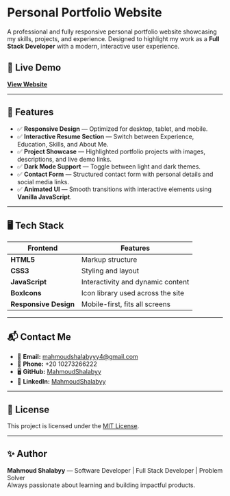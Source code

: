 # Personal Portfolio Website

A professional and fully responsive personal portfolio website showcasing my skills, projects, and experience. Designed to highlight my work as a **Full Stack Developer** with a modern, interactive user experience.

## 🚀 Live Demo

[**View Website**](https://mahmoudshalabyy.github.io/portfolio/#)  

---

## 📂 Features

- ✅ **Responsive Design** — Optimized for desktop, tablet, and mobile.
- ✅ **Interactive Resume Section** — Switch between Experience, Education, Skills, and About Me.
- ✅ **Project Showcase** — Highlighted portfolio projects with images, descriptions, and live demo links.
- ✅ **Dark Mode Support** — Toggle between light and dark themes.
- ✅ **Contact Form** — Structured contact form with personal details and social media links.
- ✅ **Animated UI** — Smooth transitions with interactive elements using **Vanilla JavaScript**.

---

## 🖥️ Tech Stack

| Frontend      | Features                                  |
|---------------|-------------------------------------------|
| **HTML5**     | Markup structure                          |
| **CSS3**      | Styling and layout                        |
| **JavaScript**| Interactivity and dynamic content         |
| **BoxIcons**  | Icon library used across the site         |
| **Responsive Design** | Mobile-first, fits all screens    |

---

## 📬 Contact Me

- 📧 **Email:** [mahmoudshalabyyy4@gmail.com](mailto:mahmoudshalabyyy4@gmail.com)
- 📱 **Phone:** +20 10273266222
- 🖥️ **GitHub:** [MahmoudShalabyy](https://github.com/MahmoudShalabyy)
- 💼 **LinkedIn:** [MahmoudShalabyy](https://www.linkedin.com/in/mahmoud-shalaby-58b237227/)

---

## 📌 License

This project is licensed under the [MIT License](LICENSE).

---

## ✨ Author

**Mahmoud Shalabyy** — Software Developer | Full Stack Developer | Problem Solver  
Always passionate about learning and building impactful products.

